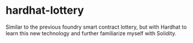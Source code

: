 # hardhat-lottery

Similar to the previous foundry smart contract lottery, but with Hardhat to learn this new technology and further familiarize myself with Solidity.